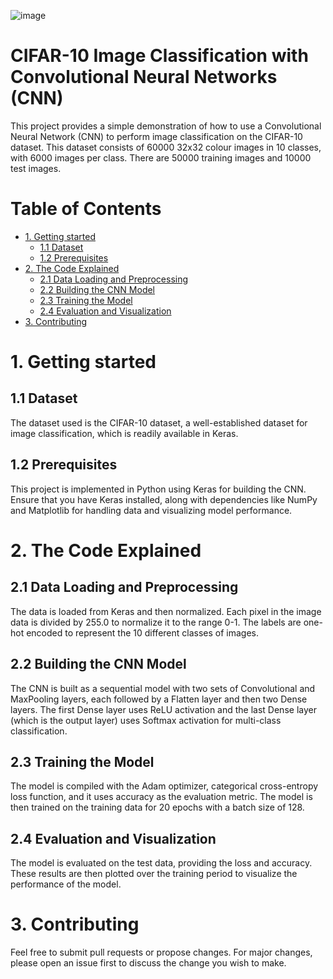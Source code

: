 ![image](https://github.com/ybryan95/CIFAR_DBN_Demo/assets/123009743/d9c8a33e-be81-426f-94a2-d9481898e5e5)

# CIFAR-10 Image Classification with Convolutional Neural Networks (CNN)

This project provides a simple demonstration of how to use a Convolutional Neural Network (CNN) to perform image classification on the CIFAR-10 dataset. This dataset consists of 60000 32x32 colour images in 10 classes, with 6000 images per class. There are 50000 training images and 10000 test images.

# Table of Contents
- [1. Getting started](#1-getting-started)
    - [1.1 Dataset](#11-dataset)
    - [1.2 Prerequisites](#12-prerequisites)
- [2. The Code Explained](#2-the-code-explained)
    - [2.1 Data Loading and Preprocessing](#21-data-loading-and-preprocessing)
    - [2.2 Building the CNN Model](#22-building-the-cnn-model)
    - [2.3 Training the Model](#23-training-the-model)
    - [2.4 Evaluation and Visualization](#24-evaluation-and-visualization)
- [3. Contributing](#3-contributing)


# 1. Getting started
## 1.1 Dataset
The dataset used is the CIFAR-10 dataset, a well-established dataset for image classification, which is readily available in Keras.

## 1.2 Prerequisites
This project is implemented in Python using Keras for building the CNN. Ensure that you have Keras installed, along with dependencies like NumPy and Matplotlib for handling data and visualizing model performance.

# 2. The Code Explained
## 2.1 Data Loading and Preprocessing
The data is loaded from Keras and then normalized. Each pixel in the image data is divided by 255.0 to normalize it to the range 0-1. The labels are one-hot encoded to represent the 10 different classes of images.

## 2.2 Building the CNN Model
The CNN is built as a sequential model with two sets of Convolutional and MaxPooling layers, each followed by a Flatten layer and then two Dense layers. The first Dense layer uses ReLU activation and the last Dense layer (which is the output layer) uses Softmax activation for multi-class classification.

## 2.3 Training the Model
The model is compiled with the Adam optimizer, categorical cross-entropy loss function, and it uses accuracy as the evaluation metric. The model is then trained on the training data for 20 epochs with a batch size of 128.

## 2.4 Evaluation and Visualization
The model is evaluated on the test data, providing the loss and accuracy. These results are then plotted over the training period to visualize the performance of the model.

# 3. Contributing
Feel free to submit pull requests or propose changes. For major changes, please open an issue first to discuss the change you wish to make.

